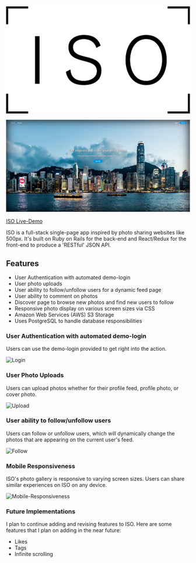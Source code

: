 ![Logo](./app/assets/images/logo/ISO_Black.png)


![Landing-Page](./screenshots/landing_page_ss.png)

[ISO Live-Demo](https://iso-frame.herokuapp.com/)

ISO is a full-stack single-page app inspired by photo sharing websites like 500px. It's built on Ruby on Rails for the back-end and React/Redux for the front-end to produce a 'RESTful' JSON API.

## Features
- User Authentication with automated demo-login
- User photo uploads
- User ability to follow/unfollow users for a dynamic feed page
- User ability to comment on photos
- Discover page to browse new photos and find new users to follow
- Responsive photo display on various screen sizes via CSS
- Amazon Web Services (AWS) S3 Storage
- Uses PostgreSQL to handle database responsibilities

### User Authentication with automated demo-login
Users can use the demo-login provided to get right into the action.

![Login](./screenshots/login.gif)

### User Photo Uploads
Users can upload photos whether for their profile feed, profile photo, or cover photo.

![Upload](./screenshots/upload.gif)

### User ability to follow/unfollow users
Users can follow or unfollow users, which will dynamically change the photos that are appearing on the current user's feed.

![Follow](./screenshots/follow.gif)

### Mobile Responsiveness
ISO's photo gallery is responsive to varying screen sizes. Users can share similar experiences on ISO on any device.

![Mobile-Responsiveness](./screenshots/mobile_resp.gif)

### Future Implementations
I plan to continue adding and revising features to ISO.
Here are some features that I plan on adding in the near future:
- Likes
- Tags
- Infinite scrolling
